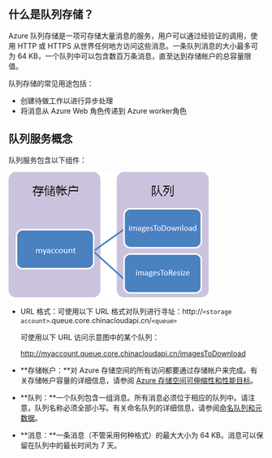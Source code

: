 ## 什么是队列存储？

Azure 队列存储是一项可存储大量消息的服务，用户可以通过经验证的调用，使用 HTTP 或 HTTPS 从世界任何地方访问这些消息。一条队列消息的大小最多可为 64 KB，一个队列中可以包含数百万条消息，直至达到存储帐户的总容量限值。

队列存储的常见用途包括：

-   创建待做工作以进行异步处理
-   将消息从 Azure Web 角色传递到 Azure worker角色

## 队列服务概念

队列服务包含以下组件：

![队列 1](./media/storage-queue-concepts-include/queue1.png)


- URL 格式：可使用以下 URL 格式对队列进行寻址：http://`<storage account>`.queue.core.chinacloudapi.cn/`<queue>` 
      
	可使用以下 URL 访问示意图中的某个队列：
		
	http://myaccount.queue.core.chinacloudapi.cn/imagesToDownload

- **存储帐户：**对 Azure 存储空间的所有访问都要通过存储帐户来完成。有关存储帐户容量的详细信息，请参阅 [Azure 存储空间可伸缩性和性能目标](/documentation/articles/storage-scalability-targets)。

- **队列：**一个队列包含一组消息。所有消息必须位于相应的队列中。请注意，队列名称必须全部小写。有关命名队列的详细信息，请参阅[命名队列和元数据](https://msdn.microsoft.com/zh-cn/library/azure/dd179349.aspx)。

- **消息：**一条消息（不管采用何种格式）的最大大小为 64 KB。消息可以保留在队列中的最长时间为 7 天。

<!---HONumber=Mooncake_0516_2016-->